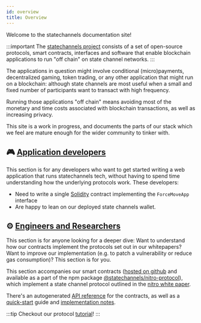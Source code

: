 ```yaml
---
id: overview
title: Overview
---
```


Welcome to the statechannels documentation site!

:::important
The [statechannels project](http://statechannels.org) consists of a set of open-source protocols, smart contracts, interfaces and software that enable blockchain applications to run "off chain" on state channel networks.
:::

The applications in question might involve conditional (micro)payments, decentralized gaming, token trading, or any other application that might run on a blockchain: although state channels are most useful when a small and fixed number of participants want to transact with high frequency.

Running those applications "off chain" means avoiding most of the monetary and time costs associated with blockchain transactions, as well as increasing privacy.

This site is a work in progress, and documents the parts of our stack which we feel are mature enough for the wider community to tinker with.

## 🎮 [Application developers](./app-devs/intro.md)

This section is for any developers who want to get started writing a web application that runs statechannels tech, without having to spend time understanding how the underlying protocols work. These developers:

- Need to write a single [Solidity](https://solidity.readthedocs.io/en/v0.6.0/) contract implementing the `ForceMoveApp` interface
- Are happy to lean on our deployed state channels wallet.

## ⚙️ [Engineers and Researchers](./protocol-docs/quick-start.md)

This section is for anyone looking for a deeper dive: Want to understand how our contracts implement the protocols set out in our whitepapers? Want to improve our implementation (e.g. to patch a vulnerability or reduce gas consumption)? This section is for you.

This section accompanies our smart contracts ([hosted on github](https://github.com/statechannels/monorepo/tree/master/packages/nitro-protocol/contracts) and available as a part of the npm package [@statechannels/nitro-protocol](https://www.npmjs.com/package/@statechannels/nitro-protocol)), which implement a state channel protocol outlined in the [nitro white paper](https://magmo.com/nitro-protocol.pdf).

There's an autogenerated [API reference](./contract-api/contract-inheritance.md) for the contracts, as well as a [quick-start](./protocol-docs/quick-start) guide and [implementation notes](./implementation-notes/intro).

:::tip
Checkout our protocol [tutorial](./protocol-docs/tutorial)!
:::
